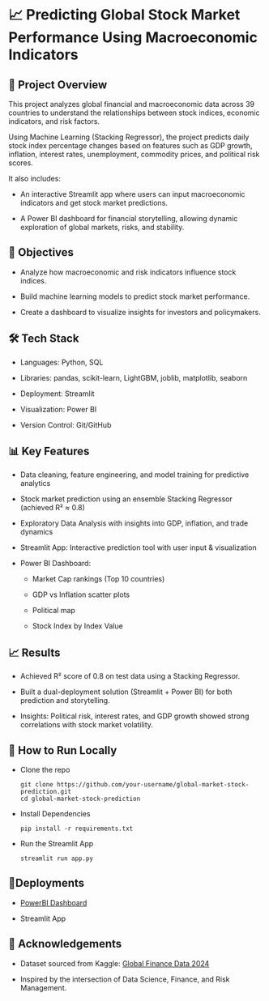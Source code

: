 # **📈 Predicting Global Stock Market Performance Using Macroeconomic Indicators**

## 📌 **Project Overview**

This project analyzes global financial and macroeconomic data across 39 countries to understand the relationships between stock indices, economic indicators, and risk factors.

Using Machine Learning (Stacking Regressor), the project predicts daily stock index percentage changes based on features such as GDP growth, inflation, interest rates, unemployment, commodity prices, and political risk scores.

It also includes:

* An interactive Streamlit app where users can input macroeconomic indicators and get stock market predictions.

* A Power BI dashboard for financial storytelling, allowing dynamic exploration of global markets, risks, and stability.

## 🔎 **Objectives**

 * Analyze how macroeconomic and risk indicators influence stock indices.

* Build machine learning models to predict stock market performance.

* Create a dashboard to visualize insights for investors and policymakers.

## **🛠️ Tech Stack**

* Languages: Python, SQL

* Libraries: pandas, scikit-learn, LightGBM, joblib, matplotlib, seaborn

* Deployment: Streamlit

* Visualization: Power BI

* Version Control: Git/GitHub

## **📊 Key Features**

* Data cleaning, feature engineering, and model training for predictive analytics

* Stock market prediction using an ensemble Stacking Regressor (achieved R² ≈ 0.8)

* Exploratory Data Analysis with insights into GDP, inflation, and trade dynamics

* Streamlit App: Interactive prediction tool with user input & visualization

* Power BI Dashboard:

   * Market Cap rankings (Top 10 countries)

   * GDP vs Inflation scatter plots

   * Political map

   * Stock Index by Index Value

## **📈 Results**

* Achieved R² score of 0.8 on test data using a Stacking Regressor.

* Built a dual-deployment solution (Streamlit + Power BI) for both prediction and storytelling.

* Insights: Political risk, interest rates, and GDP growth showed strong correlations with stock market volatility.

## **🚀 How to Run Locally**
* Clone the repo
  ```
  git clone https://github.com/your-username/global-market-stock-prediction.git
  cd global-market-stock-prediction
  ```
* Install Dependencies
  ```
  pip install -r requirements.txt
  ```
* Run the Streamlit App
  ```
  streamlit run app.py
  ```

## **🚀Deployments**
* [PowerBI Dashboard](https://app.powerbi.com/links/iJimkI5KoF?ctid=5fe78ac1-1afe-4009-aa04-a71efb4a5042&pbi_source=linkShare)
  
* Streamlit App

  
## **🙌 Acknowledgements**

* Dataset sourced from Kaggle: [Global Finance Data 2024](https://www.kaggle.com/datasets/imaadmahmood/global-finance-and-economic-indicators-dataset-2024)

* Inspired by the intersection of Data Science, Finance, and Risk Management.
